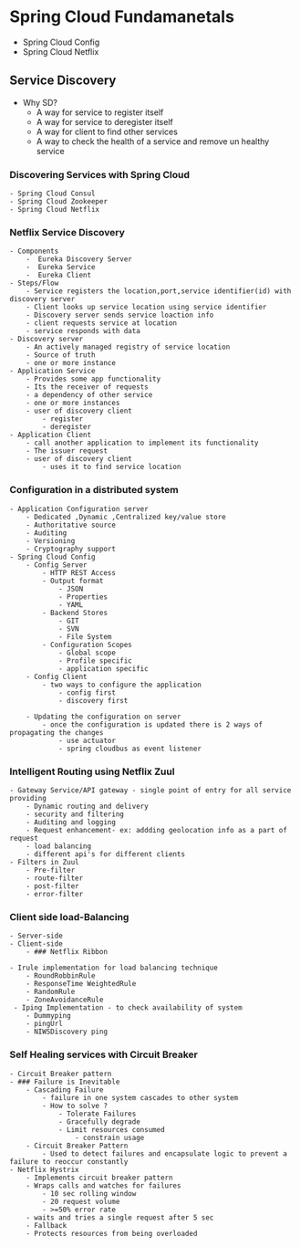 # Spring Cloud Fundamanetals
- Spring Cloud Config 
- Spring Cloud Netflix

## Service Discovery
- Why SD?
    - A way for service to register itself
    - A way for service to deregister itself
    - A way for client to find other services
    - A way to check the health of a service and remove un healthy service
### Discovering Services with Spring Cloud
    - Spring Cloud Consul
    - Spring Cloud Zookeeper
    - Spring Cloud Netflix

### Netflix Service Discovery
    - Components 
        -  Eureka Discovery Server
        -  Eureka Service
        -  Eureka Client
    - Steps/Flow
        - Service registers the location,port,service identifier(id) with discovery server
        - Client looks up service location using service identifier
        - Discovery server sends service loaction info
        - client requests service at location
        - service responds with data
    - Discovery server
        - An actively managed registry of service location
        - Source of truth
        - one or more instance
    - Application Service
        - Provides some app functionality
        - Its the receiver of requests
        - a dependency of other service
        - one or more instances
        - user of discovery client
            - register 
            - deregister
    - Application Client
        - call another application to implement its functionality
        - The issuer request
        - user of discovery client
            - uses it to find service location
 ### Configuration in a distributed system
    - Application Configuration server
        - Dedicated ,Dynamic ,Centralized key/value store 
        - Authoritative source
        - Auditing
        - Versioning
        - Cryptography support
    - Spring Cloud Config
        - Config Server
            - HTTP REST Access
            - Output format
                - JSON 
                - Properties
                - YAML
            - Backend Stores
                - GIT
                - SVN
                - File System
            - Configuration Scopes
                - Global scope
                - Profile specific
                - application specific
        - Config Client
            - two ways to configure the application
                - config first
                - discovery first                  

        - Updating the configuration on server
            - once the configuration is updated there is 2 ways of propagating the changes
                - use actuator         
                - spring cloudbus as event listener

 ### Intelligent Routing using Netflix Zuul
    - Gateway Service/API gateway - single point of entry for all service providing
        - Dynamic routing and delivery
        - security and filtering
        - Auditing and logging
        - Request enhancement- ex: addding geolocation info as a part of request
        - load balancing
        - different api's for different clients
    - Filters in Zuul
        - Pre-filter
        - route-filter
        - post-filter
        - error-filter
 ### Client side load-Balancing
    - Server-side
    - Client-side
        - ### Netflix Ribbon

    - Irule implementation for load balancing technique
        - RoundRobbinRule
        - ResponseTime WeightedRule
        - RandomRule
        - ZoneAvoidanceRule
     - Iping Implementation - to check availability of system
        - Dummyping
        - pingUrl
        - NIWSDiscovery ping
 ### Self Healing services with Circuit Breaker
    - Circuit Breaker pattern
    - ### Failure is Inevitable
        - Cascading Failure
            - failure in one system cascades to other system
            - How to solve ?
                - Tolerate Failures
                - Gracefully degrade
                - Limit resources consumed
                    - constrain usage
        - Circuit Breaker Pattern
            - Used to detect failures and encapsulate logic to prevent a failure to reoccur constantly
    - Netflix Hystrix
        - Implements circuit breaker pattern
        - Wraps calls and watches for failures
            - 10 sec rolling window
            - 20 request volume
            - >=50% error rate
        - waits and tries a single request after 5 sec
        - Fallback
        - Protects resources from being overloaded
